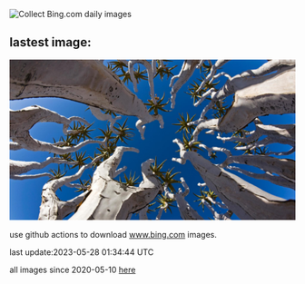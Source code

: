 ![Collect Bing.com daily images](https://github.com/counter2015/bing-daily-images/workflows/Collect%20Bing.com%20daily%20images/badge.svg)
## lastest image:
![](images/AloeDichotomum.jpg)

use github actions to download www.bing.com images.

last update:2023-05-28 01:34:44 UTC

all images since 2020-05-10 [here](https://github.com/counter2015/bing-daily-images/tree/master/images) 
